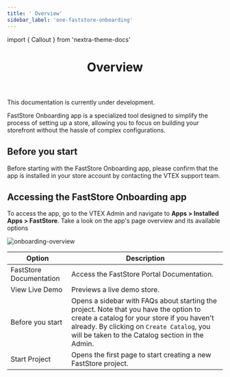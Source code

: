 ```yaml
---
title: ' Overview'
sidebar_label: 'one-faststore-onboarding'
---
```


import { Callout } from 'nextra-theme-docs'

<header>

# Overview

</header>

<Callout type="warning" emoji="⚠️">
  This documentation is currently under development.
</Callout>

FastStore Onboarding app is a specialized tool designed to simplify the process of setting up a store, allowing you to focus on building your storefront without the hassle of complex configurations.

## Before you start
Before starting with the FastStore Onboarding app, please confirm that the app is installed in your store account by contacting the VTEX support team.

## Accessing the FastStore Onboarding app

To access the app, go to the VTEX Admin and navigate to **Apps > Installed Apps > FastStore**.
Take a look on the app's page overview and its available options

![onboarding-overview](https://vtexhelp.vtexassets.com/assets/docs/src/onboarding-welcome___6f555fad8cf8cca100aebbddcc04c950.png)

| Option                  | Description                                                                                                                                                                                                                             |
| ----------------------- | --------------------------------------------------------------------------------------------------------------------------------------------------------------------------------------------------------------------------------------- |
| FastStore Documentation | Access the FastStore Portal Documentation.                                                                                                                                                                                              |
| View Live Demo          | Previews a live demo store.                                                                                                                                                                                                             |
| Before you start        | Opens a sidebar with FAQs about starting the project. Note that you have the option to create a catalog for your store if you haven't already. By clicking on `Create Catalog`, you will be taken to the Catalog section in the Admin.  |
| Start Project           | Opens the first page to start creating a new FastStore project.                                                                                                                                                                         |